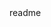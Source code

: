 <snippet>
  <content><![CDATA[
# ${1:Santa's little Helper}
TODO: Write a project description
## Installation
TODO: Describe the installation process
## Usage
TODO: Write usage instructions
## Credits
TODO: Write credits
]]></content>
  <tabTrigger>readme</tabTrigger>
</snippet>
